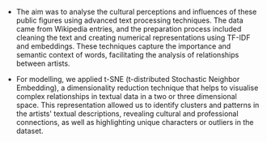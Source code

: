 - The aim was to analyse the cultural perceptions and influences of these public figures using advanced text processing techniques. The data came from Wikipedia entries, and the preparation process included cleaning the text and creating numerical representations using TF-IDF and embeddings. These techniques capture the importance and semantic context of words, facilitating the analysis of relationships between artists.

- For modelling, we applied t-SNE (t-distributed Stochastic Neighbor Embedding), a dimensionality reduction technique that helps to visualise complex relationships in textual data in a two or three dimensional space. This representation allowed us to identify clusters and patterns in the artists' textual descriptions, revealing cultural and professional connections, as well as highlighting unique characters or outliers in the dataset.
